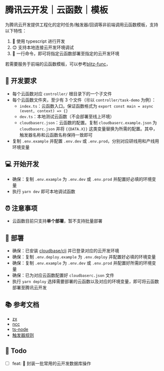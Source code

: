 # 腾讯云开发｜云函数｜模板

为腾讯云开发提供工程化的定时任务/触发器/回调等非前端调用云函数模板，支持以下特性：

1. 💅 使用 typescript 进行开发
2. 😊 支持本地连接云开发环境调试
3. 🚀 一行命令，即可将指定云函数部署至指定的云开发环境

若需要服务于前端的云函数模板，可以参考[blitz-func](https://github.com/jay4q/blitz-func)，

## 🤔️ 开发要求

- 每个云函数对应 `controller/` 根目录下的一个子文件
- 每个云函数文件夹，至少有 3 个文件（🉑️以 `controller/task-demo` 为例）：
  - `index.ts`：云函数入口。保证函数格式为 `export const main = async (event, context) => {}`
  - `dev.ts`：本地测试云函数（不会部署至线上环境）
  - `cloudbaserc.json`：云函数的配置。复制 `cloudbaserc.example.json` 为 `cloudbaserc.json` 并将 `{{DATA.X}}` 这类变量替换为所需的配置。其中，触发器名称和云函数名称保持一致即可
- 复制 `.env.example` 并配置 `.env.dev` 或 `.env.prod`，分别对应研线用和产线用环境变量

## 💻 开始开发

- 确保：复制 `.env.example` 为 `.env.dev` 或 `.env.prod` 并配置好必填的环境变量
- 执行 `yarn dev` 即可本地调试函数

## ⏰ 注意事项

- 云函数目前只支持**单个部署**，暂不支持批量部署

## 🚀 部署

- 确保：已安装 [cloudbase/cli](https://docs.cloudbase.net/cli-v1/install) 并已登录对应的云开发环境
- 确保：复制 `.env.deploy.example` 为 `.env.deploy` 并配置好必填的环境变量
- 确保：复制 `.env.example` 为 `.env.dev` 或 `.env.prod` 并配置好所需的环境变量
- 确保：已为对应云函数配置好 `cloudbaserc.json` 文件
- 执行 `yarn deploy` 选择需要部署的云函数以及对应的环境变量，即可将云函数部署至腾讯云开发

## 📚 参考文档

- [zx](https://github.com/google/zx)
- [ncc](https://github.com/vercel/ncc)
- [ts-node](https://github.com/TypeStrong/ts-node)
- [触发器规则](https://docs.cloudbase.net/cli-v1/functions/trigger)

## 📝 Todo

- [ ] feat: 🚀 封装一批常用的云开发数据库操作

